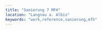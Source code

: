 ```yaml
---
title: "Sanierung 7 MFH"
location: "Langnau a. Albis"
keywords: "work,reference,sanierung,mfh"
---
```

